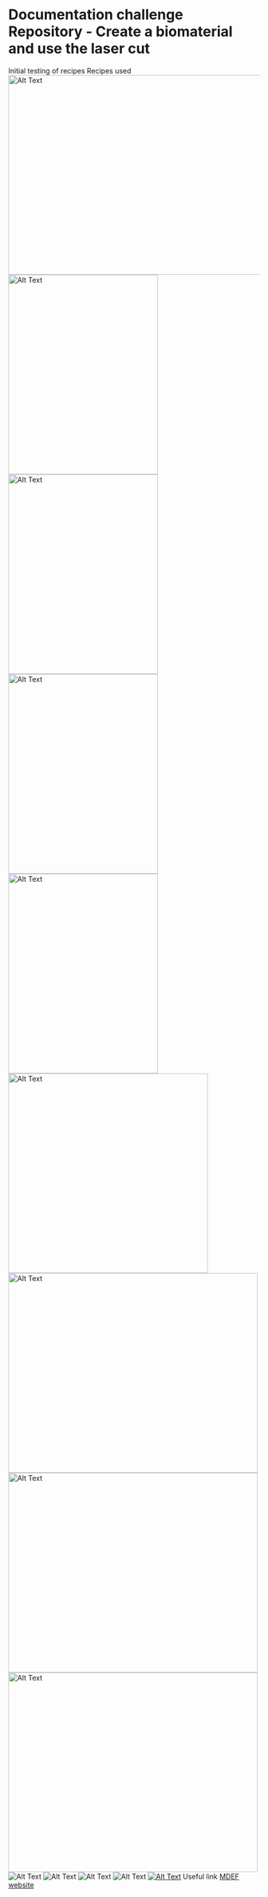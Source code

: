 # Documentation challenge Repository - Create a biomaterial and use the laser cut
Initial testing of recipes
Recipes used
<img src="IMG_1778.jpg" width="600" height="400" alt="Alt Text">
<img src="IMG_1780.jpg" width="300" height="400" alt="Alt Text">
<img src="IMG_1779.jpg" width="300" height="400" alt="Alt Text">
<img src="IMG_1781.jpg" width="300" height="400" alt="Alt Text">
<img src="512616f3-5d9a-430b-afc6-e9d8f7491426.JPG" width="300" height="400" alt="Alt Text">
<img src="4300e5bf-9aca-4afc-b948-66a36942d94c.JPG" width="400" height="400" alt="Alt Text">
<img src="2a9f4b04-223d-4c0a-8e7b-3a39ee9b1c66.JPG" width="500" height="400" alt="Alt Text">
<img src="266fc99c-7436-450c-83af-f53954283fe3.JPG" width="500" height="400" alt="Alt Text">
<img src="152df6c2-342f-41ae-b462-619a1dcd64db.JPG" width="500" height="400" alt="Alt Text">
![Alt Text](IMG_1823.jpg)
![Alt Text](IMG_1820.jpg)
![Alt Text](IMG_1788.jpg)
![Alt Text](IMG_1784.jpg)
[![Alt Text](Screenshot1.jpg)](https://youtu.be/Jzrix7-FOi0)
Useful link 
[MDEF website](https://mdef.fablabbcn.org/2023-24/year-1/t2/digital-prototyping-for-design/)
